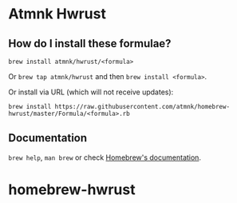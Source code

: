 # Atmnk Hwrust

## How do I install these formulae?
`brew install atmnk/hwrust/<formula>`

Or `brew tap atmnk/hwrust` and then `brew install <formula>`.

Or install via URL (which will not receive updates):

```
brew install https://raw.githubusercontent.com/atmnk/homebrew-hwrust/master/Formula/<formula>.rb
```

## Documentation
`brew help`, `man brew` or check [Homebrew's documentation](https://docs.brew.sh).
# homebrew-hwrust
